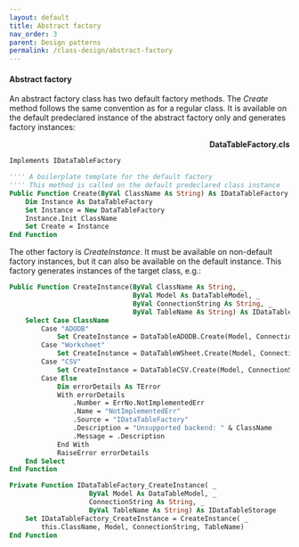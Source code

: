 ```yaml
---
layout: default
title: Abstract factory
nav_order: 3
parent: Design patterns
permalink: /class-design/abstract-factory
---
```


#### Abstract factory

An abstract factory class has two default factory methods. The *Create* method follows the same convention as for a regular class. It is available on the default predeclared instance of the abstract factory only and generates factory instances:

<p align="right"><b>DataTableFactory.cls</b></p>

```vb
Implements IDataTableFactory

'''' A boilerplate template for the default factory
'''' This method is called on the default predeclared class instance
Public Function Create(ByVal ClassName As String) As IDataTableFactory
    Dim Instance As DataTableFactory
    Set Instance = New DataTableFactory
    Instance.Init ClassName
    Set Create = Instance
End Function
```

The other factory is *CreateInstance*. It must be available on non-default factory instances, but it can also be available on the default instance. This factory generates instances of the target class, e.g.:

```vb
Public Function CreateInstance(ByVal ClassName As String, _
                               ByVal Model As DataTableModel, _
                               ByVal ConnectionString As String, _
                               ByVal TableName As String) As IDataTableStorage
    Select Case ClassName
        Case "ADODB"
            Set CreateInstance = DataTableADODB.Create(Model, ConnectionString, TableName)
        Case "Worksheet"
            Set CreateInstance = DataTableWSheet.Create(Model, ConnectionString, TableName)
        Case "CSV"
            Set CreateInstance = DataTableCSV.Create(Model, ConnectionString, TableName)
        Case Else
            Dim errorDetails As TError
            With errorDetails
                .Number = ErrNo.NotImplementedErr
                .Name = "NotImplementedErr"
                .Source = "IDataTableFactory"
                .Description = "Unsupported backend: " & ClassName
                .Message = .Description
            End With
            RaiseError errorDetails
    End Select
End Function

Private Function IDataTableFactory_CreateInstance( _
                    ByVal Model As DataTableModel, _
                    ConnectionString As String, _
                    ByVal TableName As String) As IDataTableStorage
    Set IDataTableFactory_CreateInstance = CreateInstance( _
        this.ClassName, Model, ConnectionString, TableName)
End Function
```
